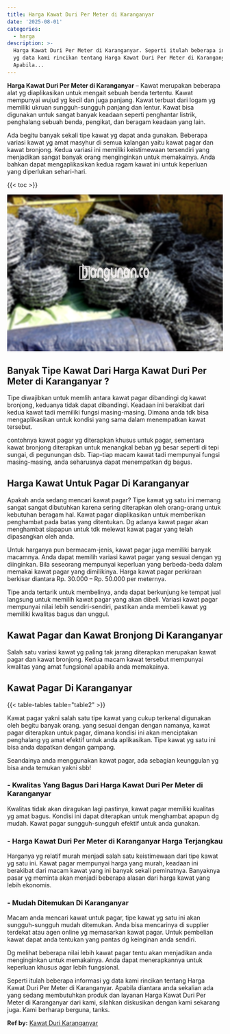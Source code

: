 ```yaml
---
title: Harga Kawat Duri Per Meter di Karanganyar
date: '2025-08-01'
categories:
  - harga
description: >-
  Harga Kawat Duri Per Meter di Karanganyar. Seperti itulah beberapa informasi
  yg data kami rincikan tentang Harga Kawat Duri Per Meter di Karanganyar.
  Apabila...
---
```


**Harga Kawat Duri Per Meter di Karanganyar** – Kawat merupakan beberapa alat yg diaplikasikan untuk mengait sebuah benda tertentu. Kawat mempunyai wujud yg kecil dan juga panjang. Kawat terbuat dari logam yg memiliki ukruan sungguh-sungguh panjang dan lentur. Kawat bisa digunakan untuk sangat banyak keadaan seperti penghantar listrik, penghalang sebuah benda, pengikat, dan beragam keadaan yang lain.

Ada begitu banyak sekali tipe kawat yg dapat anda gunakan. Beberapa variasi kawat yg amat masyhur di semua kalangan yaitu kawat pagar dan kawat bronjong. Kedua variasi ini memiliki keistimewaan tersendiri yang menjadikan sangat banyak orang menginginkan untuk memakainya. Anda bahkan dapat mengaplikasikan kedua ragam kawat ini untuk keperluan yang diperlukan sehari-hari.

{{< toc >}}

![Harga Kawat Duri Per Meter di Karanganyar](/images/jual-kawat-murah28.png)

## Banyak Tipe Kawat Dari Harga Kawat Duri Per Meter di Karanganyar ?

Tipe diwajibkan untuk memlih antara kawat pagar dibandingi dg kawat bronjong, keduanya tidak dapat dibandingi. Keadaan ini berakibat dari kedua kawat tadi memiliki fungsi masing-masing. Dimana anda tdk bisa mengaplikasikan untuk kondisi yang sama dalam menempatkan kawat tersebut.

contohnya kawat pagar yg diterapkan khusus untuk pagar, sementara kawat bronjong diterapkan untuk menangkal beban yg besar seperti di tepi sungai, di pegunungan dsb. Tiap-tiap macam kawat tadi mempunyai fungsi masing-masing, anda seharusnya dapat menempatkan dg bagus.

## Harga Kawat Untuk Pagar Di Karanganyar

Apakah anda sedang mencari kawat pagar? Tipe kawat yg satu ini memang sangat sangat dibutuhkan karena sering diterapkan oleh orang-orang untuk kebutuhan beragam hal. Kawat pagar diaplikasikan untuk memberikan penghambat pada batas yang ditentukan. Dg adanya kawat pagar akan menghambat siapapun untuk tdk melewat kawat pagar yang telah dipasangkan oleh anda.

Untuk harganya pun bermacam-jenis, kawat pagar juga memiliki banyak macamnya. Anda dapat memilih variasi kawat pagar yang sesuai dengan yg diinginkan. Bila seseorang mempunyai keperluan yang berbeda-beda dalam memakai kawat pagar yang dimilikinya. Harga kawat pagar perkiraan berkisar diantara Rp. 30.000 – Rp. 50.000 per meternya.

Tipe anda tertarik untuk membelinya, anda dapat berkunjung ke tempat jual langsung untuk memilih kawat pagar yang akan dibeli. Variasi kawat pagar mempunyai nilai lebih sendiri-sendiri, pastikan anda membeli kawat yg memiliki kwalitas bagus dan unggul.

## Kawat Pagar dan Kawat Bronjong Di Karanganyar

Salah satu variasi kawat yg paling tak jarang diterapkan merupakan kawat pagar dan kawat bronjong. Kedua macam kawat tersebut mempunyai kwalitas yang amat fungsional apabila anda memakainya.

## Kawat Pagar Di Karanganyar

{{< table-tables table="table2" >}}

Kawat pagar yakni salah satu tipe kawat yang cukup terkenal digunakan oleh begitu banyak orang. yang sesuai dengan dengan namanya, kawat pagar diterapkan untuk pagar, dimana kondisi ini akan menciptakan penghalang yg amat efektif untuk anda aplikasikan. Tipe kawat yg satu ini bisa anda dapatkan dengan gampang.

Seandainya anda menggunakan kawat pagar, ada sebagian keunggulan yg bisa anda temukan yakni sbb!

### \- Kwalitas Yang Bagus Dari Harga Kawat Duri Per Meter di Karanganyar

Kwalitas tidak akan diragukan lagi pastinya, kawat pagar memiliki kualitas yg amat bagus. Kondisi ini dapat diterapkan untuk menghambat apapun dg mudah. Kawat pagar sungguh-sungguh efektif untuk anda gunakan.

### \- Harga Kawat Duri Per Meter di Karanganyar Harga Terjangkau

Harganya yg relatif murah menjadi salah satu keistimewaan dari tipe kawat yg satu ini. Kawat pagar mempunyai harga yang murah, keadaan ini berakibat dari macam kawat yang ini banyak sekali peminatnya. Banyaknya pasar yg meminta akan menjadi beberapa alasan dari harga kawat yang lebih ekonomis.

### \- Mudah Ditemukan Di Karanganyar

Macam anda mencari kawat untuk pagar, tipe kawat yg satu ini akan sungguh-sungguh mudah ditemukan. Anda bisa mencarinya di supplier terdekat atau agen online yg memasarkan kawat pagar. Untuk pembelian kawat dapat anda tentukan yang pantas dg keinginan anda sendiri.

Dg melihat beberapa nilai lebih kawat pagar tentu akan menjadikan anda menginginkan untuk memakainya. Anda dapat menerapkannya untuk keperluan khusus agar lebih fungsional.

Seperti itulah beberapa informasi yg data kami rincikan tentang Harga Kawat Duri Per Meter di Karanganyar. Apabila diantara anda sekalian ada yang sedang membutuhkan produk dan layanan Harga Kawat Duri Per Meter di Karanganyar dari kami, silahkan diskusikan dengan kami sekarang juga. Kami berharap berguna, tanks.

**Ref by:** [Kawat Duri Karanganyar](https://id.wikipedia.org/wiki/Kawat)
